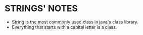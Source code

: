 # STRINGS' NOTES
* String is the most commonly used class in java's class library.
* Everything that starts with a capital letter is a class.
